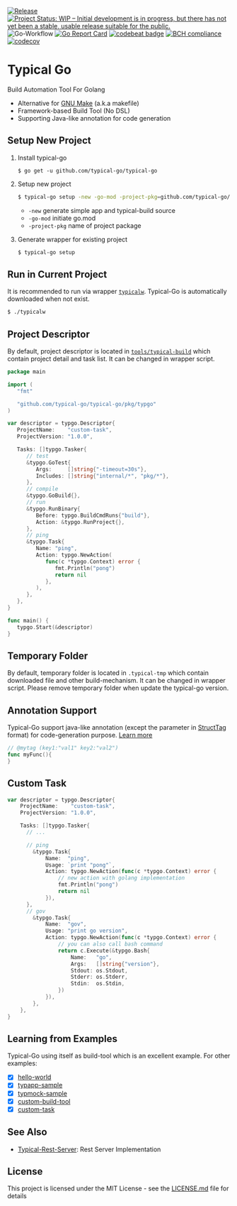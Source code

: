 [![Release](https://img.shields.io/github/release/typical-go/typical-go/all.svg)](https://github.com/typical-go/typical-go/releases/latest)
[![Project Status: WIP – Initial development is in progress, but there has not yet been a stable, usable release suitable for the public.](https://www.repostatus.org/badges/latest/wip.svg)](https://www.repostatus.org/#wip)
![Go-Workflow](https://github.com/typical-go/typical-go/workflows/Go/badge.svg)
[![Go Report Card](https://goreportcard.com/badge/github.com/typical-go/typical-go)](https://goreportcard.com/report/github.com/typical-go/typical-go)
[![codebeat badge](https://codebeat.co/badges/a8b3c7a6-c42a-480a-acb4-68ece12f36b8)](https://codebeat.co/projects/github-com-typical-go-typical-go-master)
[![BCH compliance](https://bettercodehub.com/edge/badge/typical-go/typical-go?branch=master)](https://bettercodehub.com/)
[![codecov](https://codecov.io/gh/typical-go/typical-go/branch/master/graph/badge.svg)](https://codecov.io/gh/typical-go/typical-go)

# Typical Go

Build Automation Tool For Golang
- Alternative for [GNU Make](https://www.gnu.org/software/make/manual/make.html) (a.k.a makefile)
- Framework-based Build Tool (No DSL)
- Supporting Java-like annotation for code generation

## Setup New Project

1. Install typical-go
   ```
   $ go get -u github.com/typical-go/typical-go
   ```

2. Setup new project
   ```bash
   $ typical-go setup -new -go-mod -project-pkg=github.com/typical-go/typical-go/my-project
   ```
   - `-new` generate simple app and typical-build source
   - `-go-mod` initiate go.mod
   - `-project-pkg` name of project package

3. Generate wrapper for existing project
   ```bash
   $ typical-go setup
   ```

## Run in Current Project

It is recommended to run via wrapper [`typicalw`](typicalw). Typical-Go is automatically downloaded when not exist.
```bash
$ ./typicalw
```

## Project Descriptor

By default, project descriptor is located in [`tools/typical-build`](tools/typical-build/typical-build.go) which contain project detail and task list. It can be changed in wrapper script.

```go
package main

import (
   "fmt"

   "github.com/typical-go/typical-go/pkg/typgo"
)

var descriptor = typgo.Descriptor{
   ProjectName:    "custom-task",
   ProjectVersion: "1.0.0",

   Tasks: []typgo.Tasker{
      // test
      &typgo.GoTest{
         Args:     []string{"-timeout=30s"},
         Includes: []string{"internal/*", "pkg/*"},
      },
      // compile
      &typgo.GoBuild{},
      // run
      &typgo.RunBinary{
         Before: typgo.BuildCmdRuns{"build"},
         Action: &typgo.RunProject{},
      },
      // ping
      &typgo.Task{
         Name: "ping",
         Action: typgo.NewAction(
            func(c *typgo.Context) error {
               fmt.Println("pong")
               return nil
            },
         ),
      },
   },
}

func main() {
   typgo.Start(&descriptor)
}
```

## Temporary Folder

By default, temporary folder is located in `.typical-tmp` which contain downloaded file and other build-mechanism. It can be changed in wrapper script. Please remove temporary folder when update the typical-go version.

## Annotation Support

Typical-Go support java-like annotation (except the parameter in [StructTag](https://www.digitalocean.com/community/tutorials/how-to-use-struct-tags-in-go) format) for code-generation purpose. [Learn more](pkg/typast)

```go
// @mytag (key1:"val1" key2:"val2")
func myFunc(){
}
```

## Custom Task

```go
var descriptor = typgo.Descriptor{
	ProjectName:    "custom-task",
	ProjectVersion: "1.0.0",

	Tasks: []typgo.Tasker{
      // ...

      // ping
		&typgo.Task{
			Name:  "ping",
			Usage: `print "pong"`,
			Action: typgo.NewAction(func(c *typgo.Context) error {
				// new action with golang implementation
				fmt.Println("pong")
				return nil
			}),
      },
      // gov
		&typgo.Task{
			Name:  "gov",
			Usage: "print go version",
			Action: typgo.NewAction(func(c *typgo.Context) error {
				// you can also call bash command
				return c.Execute(&typgo.Bash{
					Name:   "go",
					Args:   []string{"version"},
					Stdout: os.Stdout,
					Stderr: os.Stderr,
					Stdin:  os.Stdin,
				})
			}),
		},
	},
}

```

## Learning from Examples

Typical-Go using itself as build-tool which is an excellent example. For other examples:
- [x] [hello-world](https://github.com/typical-go/typical-go/tree/master/examples/hello-world)
- [x] [typapp-sample](https://github.com/typical-go/typical-go/tree/master/examples/typapp-sample)
- [x] [typmock-sample](https://github.com/typical-go/typical-go/tree/master/examples/typmock-sample)
- [x] [custom-build-tool](https://github.com/typical-go/typical-go/tree/master/examples/custom-build-tool)
- [x] [custom-task](https://github.com/typical-go/typical-go/tree/master/examples/custom-task)

## See Also
- [Typical-Rest-Server](https://github.com/typical-go/typical-rest-server): Rest Server Implementation


## License

This project is licensed under the MIT License - see the [LICENSE.md](LICENSE.md) file for details
